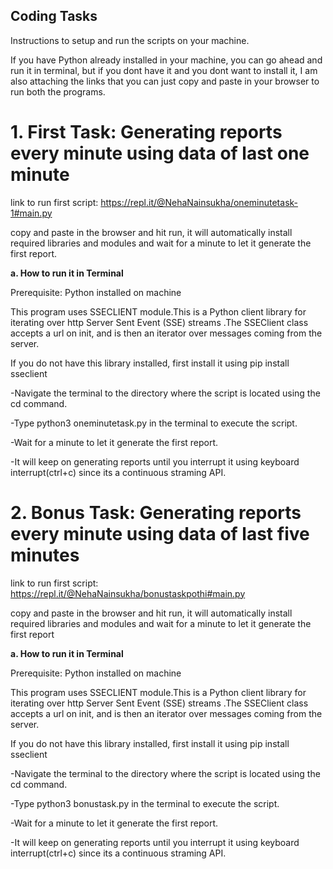 ## Coding Tasks

Instructions to setup and run the scripts on your machine.

If you have Python already installed in your machine, you can go ahead and run it in terminal, but if you dont have it and you dont want to install it, I am also attaching the links that you can just copy and paste in your browser to run both the programs.



# 1. First Task: Generating reports every minute using data of last one minute

   link to run first script: https://repl.it/@NehaNainsukha/oneminutetask-1#main.py
   
   copy and paste in the browser and hit run, it will automatically install required libraries and modules and wait for a minute to let it 	generate the first report.

**a. How to run it in Terminal**

Prerequisite: Python installed on machine

This program uses SSECLIENT module.This is a Python client library for iterating over http Server Sent Event (SSE) streams .The SSEClient class accepts a url on init, and is then an iterator over messages coming from the server.

If you do not have this library installed, first install it using pip install sseclient

-Navigate the terminal to the directory where the script is located using the cd command.

-Type python3 oneminutetask.py in the terminal to execute the script.

-Wait for a minute to let it generate the first report.

-It will keep on generating reports until you interrupt it using keyboard interrupt(ctrl+c) since its a continuous straming API.


# 2. Bonus Task: Generating reports every minute using data of last five minutes

   link to run first script: https://repl.it/@NehaNainsukha/bonustaskpothi#main.py
	
   copy and paste in the browser and hit run, it will automatically install required libraries and modules and wait for a minute to let it generate the first report


**a. How to run it in Terminal**

Prerequisite: Python installed on machine

This program uses SSECLIENT module.This is a Python client library for iterating over http Server Sent Event (SSE) streams .The SSEClient class accepts a url on init, and is then an iterator over messages coming from the server.

If you do not have this library installed, first install it using pip install sseclient

-Navigate the terminal to the directory where the script is located using the cd command.

-Type python3 bonustask.py in the terminal to execute the script.

-Wait for a minute to let it generate the first report.

-It will keep on generating reports until you interrupt it using keyboard interrupt(ctrl+c) since its a continuous straming API.




